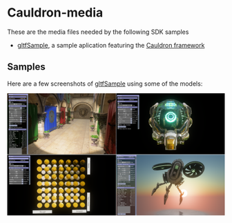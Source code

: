 # Cauldron-media

These are the media files needed by the following SDK samples

 - [gltfSample](http://isvgit.amd.com/raguaviv/gltfSample), a sample aplication featuring the [Cauldron framework](http://isvgit.amd.com/raguaviv/cauldron)

 ## Samples

 Here are a few screenshots of [gltfSample](http://isvgit.amd.com/raguaviv/gltfSample) using some of the models:

![Screenshot](screenshot.png)